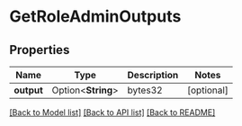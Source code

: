 # GetRoleAdminOutputs

## Properties

Name | Type | Description | Notes
------------ | ------------- | ------------- | -------------
**output** | Option<**String**> | bytes32 | [optional]

[[Back to Model list]](../README.md#documentation-for-models) [[Back to API list]](../README.md#documentation-for-api-endpoints) [[Back to README]](../README.md)


